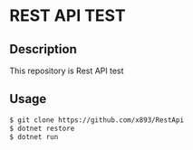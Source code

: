 # REST API TEST

## Description

This repository is Rest API test

## Usage

```html
$ git clone https://github.com/x893/RestApi
$ dotnet restore
$ dotnet run

```
